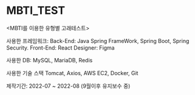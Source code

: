 # MBTI_TEST

<MBTI를 이용한 유형별 고래테스트>

사용한 프레임워크: 
Back-End:  Java Spring FrameWork, Spring Boot, Spring Security.
Front-End:  React
Designer:  Figma

사용한 DB:
MySQL, MariaDB, Redis

사용한 기술 스택
Tomcat, Axios, AWS EC2, Docker, Git 

제작기간: 2022-07 ~ 2022-08 (9월이후 유지보수 중)
